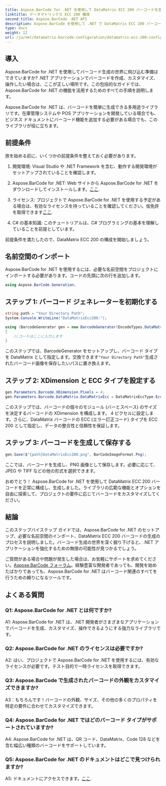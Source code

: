 ```yaml
---
title: Aspose.BarCode for .NET を使用して DataMatrix ECC 200 バーコードを生成する
linktitle: データマトリックス ECC 200 構成
second_title: Aspose.BarCode .NET API
description: Aspose.BarCode を使用して .NET で DataMatrix ECC 200 バーコードを生成する方法を学びます。効率的なバーコード作成により業務を合理化します。
type: docs
weight: 12
url: /ja/net/datamatrix-barcode-configuration/datamatrix-ecc-200-configuration/
---
```

## 導入

Aspose.BarCode for .NET を使用してバーコード生成の世界に飛び込む準備はできていますか? .NET アプリケーションでバーコードを作成、カスタマイズ、操作したい場合は、ここが正しい場所です。この包括的なガイドでは、Aspose.BarCode for .NET の機能を活用するためのすべての手順を説明します。

Aspose.BarCode for .NET は、バーコードを簡単に生成できる多用途ライブラリです。在庫管理システムや POS アプリケーションを開発している場合でも、ビジネス ドキュメントにバーコード機能を追加する必要がある場合でも、このライブラリが役に立ちます。

## 前提条件

旅を始める前に、いくつかの前提条件を整えておく必要があります。

1. 開発環境: Visual Studio や .NET Framework を含む、動作する開発環境がセットアップされていることを確認します。

2.  Aspose.BarCode for .NET: Web サイトから Aspose.BarCode for .NET をダウンロードしてインストールします。[ここ](https://releases.aspose.com/barcode/net/).

3. ライセンス: プロジェクトで Aspose.BarCode for .NET を使用する予定がある場合は、有効なライセンスを持っていることを確認してください。仮免許を取得できます[ここ](https://purchase.aspose.com/temporary-license/).

4. C# の基本知識: このチュートリアルは、C# プログラミングの基本を理解していることを前提としています。

前提条件を満たしたので、DataMatrix ECC 200 の構成を開始しましょう。

## 名前空間のインポート

Aspose.BarCode for .NET を使用するには、必要な名前空間をプロジェクトにインポートする必要があります。コードの先頭に次の行を追加します。

```csharp
using Aspose.BarCode.Generation;
```

## ステップ 1: バーコード ジェネレーターを初期化する

```csharp
string path = "Your Directory Path";
System.Console.WriteLine("DataMatrixEcc200:");

using (BarcodeGenerator gen = new BarcodeGenerator(EncodeTypes.DataMatrix, "Åspóse.Barcóde©"))
{
    //コードはここに入力します
}
```

このステップでは、BarcodeGenerator をセットアップし、バーコード タイプを DataMatrix として指定します。交換できます`"Your Directory Path"`生成されたバーコード画像を保存したいパスに置き換えます。

## ステップ 2: XDimension と ECC タイプを設定する

```csharp
gen.Parameters.Barcode.XDimension.Pixels = 4;
gen.Parameters.Barcode.DataMatrix.DataMatrixEcc = DataMatrixEccType.Ecc200;
```

このステップでは、バーコードの個々のモジュール (バーとスペース) のサイズを決定するバーコードの XDimension を構成します。 4 ピクセルに設定します。さらに、DataMatrix バーコードの ECC (エラー訂正コード) タイプを ECC 200 として指定し、データの整合性と信頼性を保証します。

## ステップ 3: バーコードを生成して保存する

```csharp
gen.Save($"{path}DataMatrixEcc200.png", BarCodeImageFormat.Png);
```

ここでは、バーコードを生成し、PNG 画像として保存します。必要に応じて、JPEG や TIFF などの他の形式を選択できます。

おめでとう！ Aspose.BarCode for .NET を使用して DataMatrix ECC 200 バーコードを正常に構成し、生成しました。ライブラリの広範な機能とオプションを自由に探索して、プロジェクトの要件に応じてバーコードをカスタマイズしてください。

## 結論

このステップバイステップ ガイドでは、Aspose.BarCode for .NET のセットアップ、必要な名前空間のインポート、DataMatrix ECC 200 バーコードの生成のプロセスを説明しました。バーコード生成の世界を深く掘り下げると、.NET アプリケーションを強化するための無限の可能性が見つかるでしょう。

ご質問がある場合や問題が発生した場合は、お気軽にサポートを求めてください。[Aspose.BarCode フォーラム](https://forum.aspose.com/c/barcode/13)。経験豊富な開発者であっても、開発を始めたばかりであっても、Aspose.BarCode for .NET はバーコード関連のすべてを行うための頼りになるツールです。

## よくある質問

### Q1: Aspose.BarCode for .NET とは何ですか?

A1: Aspose.BarCode for .NET は、.NET 開発者がさまざまなアプリケーションでバーコードを生成、カスタマイズ、操作できるようにする強力なライブラリです。

### Q2: Aspose.BarCode for .NET のライセンスは必要ですか?

A2: はい、プロジェクトで Aspose.BarCode for .NET を使用するには、有効なライセンスが必要です。テスト目的で一時ライセンスを取得できます。

### Q3: Aspose.BarCode で生成されたバーコードの外観をカスタマイズできますか?

A3：もちろんです！バーコードの外観、サイズ、その他の多くのプロパティを特定の要件に合わせてカスタマイズできます。

### Q4: Aspose.BarCode for .NET ではどのバーコード タイプがサポートされていますか?

A4: Aspose.BarCode for .NET は、QR コード、DataMatrix、Code 128 などを含む幅広い種類のバーコードをサポートしています。

### Q5: Aspose.BarCode for .NET のドキュメントはどこで見つけられますか?

 A5: ドキュメントにアクセスできます。[ここ](https://reference.aspose.com/barcode/net/).